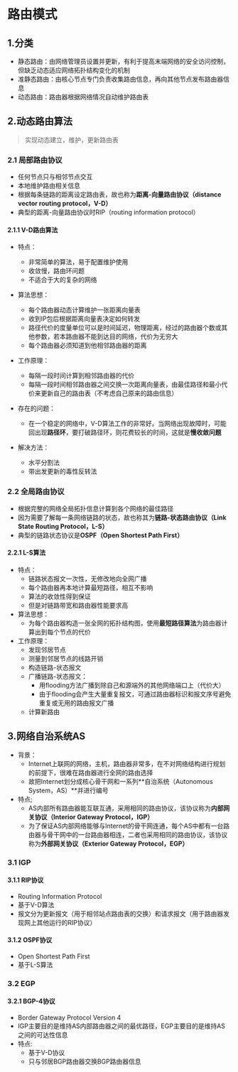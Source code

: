 # 路由模式



## 1.分类

* 静态路由：由网络管理员设置并更新，有利于提高末端网络的安全访问控制，但缺乏动态适应网络拓扑结构变化的机制
* 准静态路由：由核心节点专门负责收集路由信息，再向其他节点发布路由器信息
* 动态路由：路由器根据网络情况自动维护路由表



## 2.动态路由算法

> 实现动态建立，维护，更新路由表

### 2.1 局部路由协议

* 任何节点只与相邻节点交互
* 本地维护路由相关信息
* 根据每条链路的距离设定路由表，故也称为**距离-向量路由协议（distance vector routing protocol，V-D）**
* 典型的距离-向量路由协议时RIP（routing information protocol）

#### 2.1.1 V-D路由算法

* 特点：
  * 非常简单的算法，易于配置维护使用
  * 收敛慢，路由环问题
  * 不适合于大的复杂的网络

* 算法思想：
  * 每个路由器动态计算维护一张距离向量表
  * 收到IP包后根据距离向量表决定如何转发
  * 路径代价的度量单位可以是时间延迟，物理距离，经过的路由器个数或其他参数，若本路由器不能到达目的网络，代价为无穷大
  * 每个路由器必须知道到他相邻路由器的距离
* 工作原理：
  * 每隔一段时间计算到相邻路由器的代价
  * 每隔一段时间相邻路由器之间交换一次距离向量表，由最佳路径和最小代价来更新自己的路由表（不考虑自己原来的路由信息）
* 存在的问题：
  * 在一个稳定的网络中，V-D算法工作的非常好。当网络出现故障时，可能回出现**路径环**，要打破路径环，则花费较长的时间，这就是**慢收敛问题**
* 解决方法：
  * 水平分割法
  * 带出发更新的毒性反转法

### 2.2 全局路由协议

* 根据完整的网络全局拓扑信息计算到各个网络的最佳路径
* 因为需要了解每一条网络链路的状态，故也称其为**链路-状态路由协议（Link State Routing Protocol，L-S）**
* 典型的链路状态协议是**OSPF（Open Shortest Path First）**

#### 2.2.1 L-S算法

* 特点：
  * 链路状态报文一次性，无修改地向全网广播
  * 每个路由器再本地计算最短路径，相互不影响
  * 算法的收敛性得到保证
  * 但是对链路带宽和路由器性能要求高
* 算法思想：
  * 为每个路由器构造一张全网的拓扑结构图，使用**最短路径算法**为路由器计算出到每个节点的代价
* 工作原理：
  * 发现邻居节点
  * 测量到邻居节点的线路开销
  * 构造链路-状态报文
  * 广播链路-状态报文：
    * 用flooding方法广播到除自己和源端外的其他网络端口上（代价大）
    * 由于flooding会产生大量重复报文，可通过路由器标识和报文序号避免重复或无用的路由报文广播
  * 计算新路由



## 3.网络自治系统AS

* 背景：
  * Internet上联网的网络，主机，路由器非常多，在不对网络结构进行规划的前提下，很难在路由器进行全网的路由选择
  * 故把Internet划分成核心骨干网和一系列**自治系统（Autonomous System，AS）**并进行编号
* 特点;
  * AS内部所有路由器能互联互通，采用相同的路由协议，该协议称为**内部网关协议（Interior Gateway Protocol，IGP）**
  * 为了保证AS内部网络能够与Internet的骨干网连通，每个AS中都有一台路由器与骨干网中的一台路由器相连，二者也采用相同的路由协议，该协议称为**外部网关协议（Exterior Gateway Protocol，EGP）**

### 3.1 IGP

#### 3.1.1 RIP协议

*  Routing Information Protocol
* 基于V-D算法
* 报文分为更新报文（用于相邻站点路由表的交换）和请求报文（用于路由器发现网上其他运行的RIP协议）

#### 3.1.2 OSPF协议

* Open Shortest Path First
* 基于L-S算法



### 3.2 EGP

#### 3.2.1 BGP-4协议

* Border Gateway Protocol Version 4
* IGP主要目的是维持AS内部路由器之间的最优路径，EGP主要目的是维持AS之间的可达性信息
* 特点:
  * 基于V-D协议
  * 只与邻居BGP路由器交换BGP路由器信息

